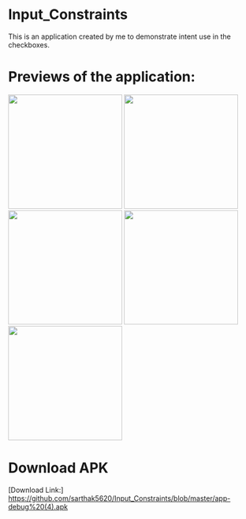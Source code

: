 # Input_Constraints
This is an application created by me to demonstrate intent use in the checkboxes.

# Previews of the application:


<img width="231" alt="" src="https://user-images.githubusercontent.com/66621092/116891864-d7073d80-ac4c-11eb-9931-d93c84c74f4f.jpeg">
<img width="231" alt="" src="https://user-images.githubusercontent.com/66621092/116891868-d8386a80-ac4c-11eb-8b28-f79a6f38f4f3.jpeg">
<img width="231" alt="" src="https://user-images.githubusercontent.com/66621092/116891879-d9699780-ac4c-11eb-8ec2-320acd59d45a.jpeg">
<img width="231" alt="" src="https://user-images.githubusercontent.com/66621092/116891885-da9ac480-ac4c-11eb-8821-7736f23f4e10.jpeg">
<img width="231" alt="" src="https://user-images.githubusercontent.com/66621092/116891890-dbcbf180-ac4c-11eb-94af-386136f4b48d.jpeg">

# Download APK 
[Download Link:]
https://github.com/sarthak5620/Input_Constraints/blob/master/app-debug%20(4).apk
